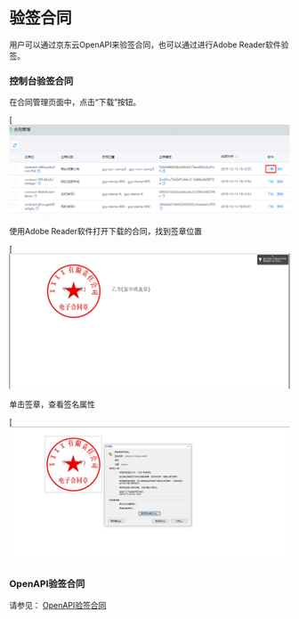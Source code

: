 # 验签合同

用户可以通过京东云OpenAPI来验签合同，也可以通过进行Adobe Reader软件验签。

### 控制台验签合同

在合同管理页面中，点击“下载”按钮。

[![下载合同.png](/image/Electronic-Signature/下载合同.png)

使用Adobe Reader软件打开下载的合同，找到签章位置

[![签章图片.png](/image/Electronic-Signature/签章图片.png)

单击签章，查看签名属性

[![查看签名属性.png](/image/Electronic-Signature/查看签名属性.png)

### OpenAPI验签合同

请参见： [OpenAPI验签合同](/API/Electronic-Signature/Contract-Management/verifyContract.md)

